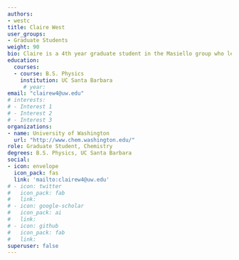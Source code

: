 ```yaml
---
authors:
- westc
title: Claire West
user_groups:
- Graduate Students
weight: 90
bio: Claire is a 4th year graduate student in the Masiello group who leads both the exploration of systems capable of supporting tunable thermal profiles, as well as the development of the computational tools necessary to describe such photothermal heating.
education:
  courses:
  - course: B.S. Physics
    institution: UC Santa Barbara
     # year:
email: "clairew4@uw.edu"
# interests:
# - Interest 1
# - Interest 2
# - Interest 3
organizations:
- name: University of Washington 
  url: "http://www.chem.washington.edu/"
role: Graduate Student, Chemistry
degrees: B.S. Physics, UC Santa Barbara
social:
- icon: envelope
  icon_pack: fas
  link: 'mailto:clairew4@uw.edu'
# - icon: twitter
#   icon_pack: fab
#   link: 
# - icon: google-scholar
#   icon_pack: ai
#   link: 
# - icon: github
#   icon_pack: fab
#   link: 
superuser: false
---
```



